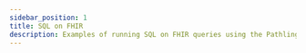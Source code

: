 ```yaml
---
sidebar_position: 1
title: SQL on FHIR
description: Examples of running SQL on FHIR queries using the Pathling libraries.
---
```

